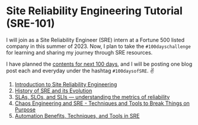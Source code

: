 # Site Reliability Engineering Tutorial (SRE-101)

I will join as a Site Reliability Engineer (SRE) intern at a Fortune 500 listed company in this summer of 2023. Now, I plan to take the `#100dayschallenge` for learning and sharing my journey through SRE resources.

I have planned the [contents for next 100 days](https://medium.com/@shantoroy/learning-about-site-reliability-engineering-with-the-100daysofsre-challenge-66380323c0d1), and I will be posting one blog post each and everyday under the hashtag `#100daysofSRE`. ✌️

1. [Introduction to Site Reliability Engineering](https://shantoroy.com/sre/intro-to-site-reliability-engineering/)
2. [History of SRE and its Evolution](https://shantoroy.com/sre/site-reliability-engineering-history-&-evolution/)
3. [SLAs, SLOs, and SLIs — understanding the metrics of reliability](https://shantoroy.com/sre/sla-slo-sli-metrics-of-sre/)
4. [Chaos Engineering and SRE - Techniques and Tools to Break Things on Purpose](https://shantoroy.com/sre/chaos-engineering-techniques-and-tools-for-sre/)
5. [Automation Benefits, Techniques, and Tools in SRE](https://shantoroy.com/sre/automation-benefits-techniques-and-tools-in-SRE/)
